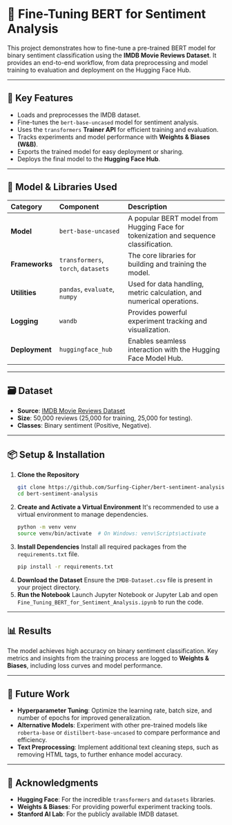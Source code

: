 # 📘 Fine-Tuning BERT for Sentiment Analysis

This project demonstrates how to fine-tune a pre-trained BERT model for binary sentiment classification using the **IMDB Movie Reviews Dataset**. It provides an end-to-end workflow, from data preprocessing and model training to evaluation and deployment on the Hugging Face Hub.

---

## 🚀 Key Features

- Loads and preprocesses the IMDB dataset.
- Fine-tunes the `bert-base-uncased` model for sentiment analysis.
- Uses the `transformers` **Trainer API** for efficient training and evaluation.
- Tracks experiments and model performance with **Weights & Biases (W\&B)**.
- Exports the trained model for easy deployment or sharing.
- Deploys the final model to the **Hugging Face Hub**.

---

## 🧠 Model & Libraries Used

| Category       | Component                           | Description                                                                          |
| :------------- | :---------------------------------- | :----------------------------------------------------------------------------------- |
| **Model**      | `bert-base-uncased`                 | A popular BERT model from Hugging Face for tokenization and sequence classification. |
| **Frameworks** | `transformers`, `torch`, `datasets` | The core libraries for building and training the model.                              |
| **Utilities**  | `pandas`, `evaluate`, `numpy`       | Used for data handling, metric calculation, and numerical operations.                |
| **Logging**    | `wandb`                             | Provides powerful experiment tracking and visualization.                             |
| **Deployment** | `huggingface_hub`                   | Enables seamless interaction with the Hugging Face Model Hub.                        |

---

## 🗃️ Dataset

- **Source**: [IMDB Movie Reviews Dataset](https://ai.stanford.edu/~amaas/data/sentiment/)
- **Size**: 50,000 reviews (25,000 for training, 25,000 for testing).
- **Classes**: Binary sentiment (Positive, Negative).

---

## 📦 Setup & Installation

1.  **Clone the Repository**
    ```bash
    git clone https://github.com/Surfing-Cipher/bert-sentiment-analysis.git
    cd bert-sentiment-analysis
    ```
2.  **Create and Activate a Virtual Environment**
    It's recommended to use a virtual environment to manage dependencies.
    ```bash
    python -m venv venv
    source venv/bin/activate  # On Windows: venv\Scripts\activate
    ```
3.  **Install Dependencies**
    Install all required packages from the `requirements.txt` file.
    ```bash
    pip install -r requirements.txt
    ```
4.  **Download the Dataset**
    Ensure the `IMDB-Dataset.csv` file is present in your project directory.
5.  **Run the Notebook**
    Launch Jupyter Notebook or Jupyter Lab and open `Fine_Tuning_BERT_for_Sentiment_Analysis.ipynb` to run the code.

---

## 📊 Results

The model achieves high accuracy on binary sentiment classification. Key metrics and insights from the training process are logged to **Weights & Biases**, including loss curves and model performance.

---

## 📌 Future Work

- **Hyperparameter Tuning**: Optimize the learning rate, batch size, and number of epochs for improved generalization.
- **Alternative Models**: Experiment with other pre-trained models like `roberta-base` or `distilbert-base-uncased` to compare performance and efficiency.
- **Text Preprocessing**: Implement additional text cleaning steps, such as removing HTML tags, to further enhance model accuracy.

---

## 🙌 Acknowledgments

- **Hugging Face**: For the incredible `transformers` and `datasets` libraries.
- **Weights & Biases**: For providing powerful experiment tracking tools.
- **Stanford AI Lab**: For the publicly available IMDB dataset.

